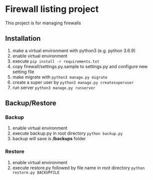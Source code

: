 # Firewall listing project

This project is for managing firewalls

## Installation

1. make a virtual environment with python3 (e.g. python 3.6.9)
2. enable virtual environment
3. execute `pip install -r requirements.txt`
4. copy firewall/settings.py.sample to settings.py and configure new setting file
5. make migrate with `python3 manage.py migrate`
6. create a super user by `python3 manage.py createsuperuser`
7. run server `python3 manage.py runserver`

## Backup/Restore

### Backup

1. enable virtual environment
2. execute backup.py in root directory `python backup.py`
3. backup will save is **/backups** folder

### Restore

1. enable virtual environment
2. execute restore.py followed by file name in root directory `python restore.py BACKUPFILE`
